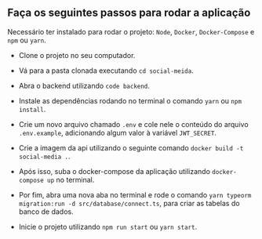 ## Faça os seguintes passos para rodar a aplicação

 Necessário ter instalado para rodar o projeto: `Node`, `Docker`, `Docker-Compose` e `npm` ou `yarn`.

 - Clone o projeto no seu computador.
 - Vá para a pasta clonada executando `cd social-meida`.
 - Abra o backend utilizando `code backend`.
 - Instale as dependências rodando no terminal o comando `yarn` ou `npm install`.
 - Crie um novo arquivo chamado `.env` e cole nele o conteúdo do arquivo `.env.example`, adicionando algum valor à variável `JWT_SECRET`.
 - Crie a imagem da api utilizando o seguinte comando `docker build -t social-media .`.
 - Após isso, suba o docker-compose da aplicação utilizando `docker-compose up` no terminal.
 - Por fim, abra uma nova aba no terminal e rode o comando `yarn typeorm migration:run -d src/database/connect.ts`, para criar as tabelas do banco de dados.
 
 - Inicie o projeto utilizando `npm run start` ou `yarn start`.
